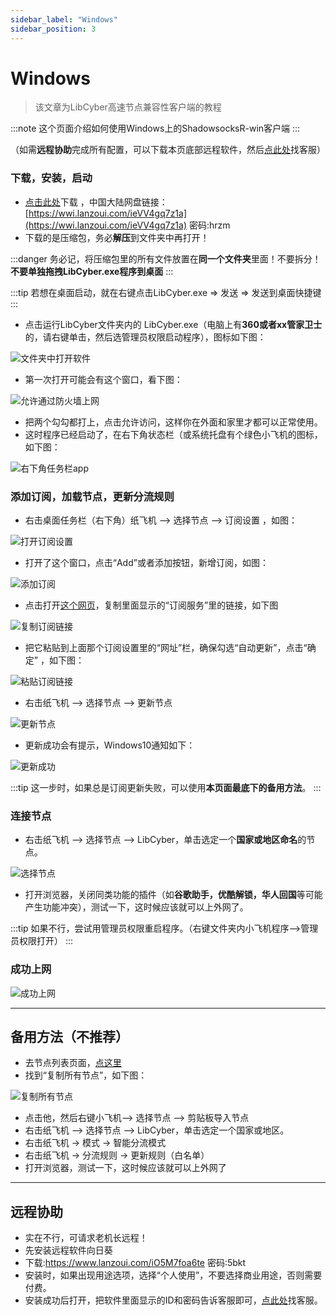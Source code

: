 ```yaml
---
sidebar_label: "Windows"
sidebar_position: 3
---
```

# Windows

> 该文章为LibCyber高速节点兼容性客户端的教程

:::note
这个页面介绍如何使用Windows上的ShadowsocksR-win客户端
:::

（如需**远程协助**完成所有配置，可以下载本页底部远程软件，然后[点此处](https://go.crisp.chat/chat/embed/?website_id=9bf1c6d9-b23b-4b0c-95aa-fbeac29d2be6)找客服）


### 下载，安装，启动
- [点击此处](https://panel.libcyber.xyz/clients/LibCyber-Win.zip)下载 ，中国大陆网盘链接：[https://wwi.lanzoui.com/ieVV4gq7z1a](https://wwi.lanzoui.com/ieVV4gq7z1a) 密码:hrzm
- 下载的是压缩包，务必**解压**到文件夹中再打开！

:::danger
务必记，将压缩包里的所有文件放置在**同一个文件夹**里面！不要拆分！**不要单独拖拽LibCyber.exe程序到桌面**
:::

:::tip
若想在桌面启动，就在右键点击LibCyber.exe => 发送 => 发送到桌面快捷键
:::

- 点击运行LibCyber文件夹内的 LibCyber.exe（电脑上有**360或者xx管家卫士**的，请右键单击，然后选管理员权限启动程序），图标如下图：

![文件夹中打开软件][app-in-dir]

- 第一次打开可能会有这个窗口，看下图：

![允许通过防火墙上网][firewall-allow]

- 把两个勾勾都打上，点击允许访问，这样你在外面和家里才都可以正常使用。
- 这时程序已经启动了，在右下角状态栏（或系统托盘有个绿色小飞机的图标，如下图：

![右下角任务栏app][app-in-dock]


### 添加订阅，加载节点，更新分流规则
- 右击桌面任务栏（右下角）纸飞机 --> 选择节点 --> 订阅设置 ，如图：

![打开订阅设置][open-sub-setting]

- 打开了这个窗口，点击“Add”或者添加按钮，新增订阅，如图：

![添加订阅][sub-setting]

- 点击打开[这个网页](https://panel.libcyber.xyz/nodeList)，复制里面显示的“订阅服务”里的链接，如下图

![复制订阅链接][copy-link]

- 把它粘贴到上面那个订阅设置里的“网址”栏，确保勾选“自动更新”，点击“确定” ，如下图：

![粘贴订阅链接][paste-link]

- 右击纸飞机 --> 选择节点 --> 更新节点

![更新节点][update-node]

- 更新成功会有提示，Windows10通知如下：

![更新成功][update-success]

:::tip
这一步时，如果总是订阅更新失败，可以使用**本页面最底下的备用方法**。
:::

### 连接节点

- 右击纸飞机 --> 选择节点 --> LibCyber，单击选定一个**国家或地区命名**的节点。

![选择节点][select-node]

- 打开浏览器，关闭同类功能的插件（如**谷歌助手，优酷解锁，华人回国**等可能产生功能冲突），测试一下，这时候应该就可以上外网了。

:::tip
如果不行，尝试用管理员权限重启程序。（右键文件夹内小飞机程序-->管理员权限打开）
:::

### 成功上网
![成功上网][success]

---

## 备用方法（不推荐）

- 去节点列表页面，[点这里](https://panel.libcyber.xyz/nodeList)
- 找到“复制所有节点”，如下图：

![复制所有节点][copy-all-node]

- 点击他，然后右键小飞机--> 选择节点 --> 剪贴板导入节点
- 右击纸飞机 --> 选择节点 --> LibCyber，单击选定一个国家或地区。
- 右击纸飞机 -> 模式 -> 智能分流模式 
- 右击纸飞机 -> 分流规则 -> 更新规则（白名单） 
- 打开浏览器，测试一下，这时候应该就可以上外网了

---

## 远程协助

- 实在不行，可请求老机长远程！
- 先安装远程软件向日葵
- 下载:https://www.lanzoui.com/iO5M7foa6te 密码:5bkt
- 安装时，如果出现用途选项，选择“个人使用”，不要选择商业用途，否则需要付费。
- 安装成功后打开，把软件里面显示的ID和密码告诉客服即可，[点此处](https://go.crisp.chat/chat/embed/?website_id=9bf1c6d9-b23b-4b0c-95aa-fbeac29d2be6)找客服。

[app-in-dir]: https://cdn.jsdelivr.net/gh/LibCyber/docs-cdn@v1.1.0/assets/shadow-win/app-in-dir.jpg "在文件夹中打开软件"
[firewall-allow]: https://cdn.jsdelivr.net/gh/LibCyber/docs-cdn@v1.1.0/assets/shadow-win/firewall-allow.jpg "允许通过防火墙上网"
[app-in-dock]: https://cdn.jsdelivr.net/gh/LibCyber/docs-cdn@v1.1.0/assets/shadow-win/app-in-dock.jpg "任务栏中的app"
[open-sub-setting]: https://cdn.jsdelivr.net/gh/LibCyber/docs-cdn@v1.1.0/assets/shadow-win/open-sub-setting.jpg "打开订阅设置"
[sub-setting]: https://cdn.jsdelivr.net/gh/LibCyber/docs-cdn@v1.1.0/assets/shadow-win/sub-setting.jpg "添加订阅"
[copy-link]: https://cdn.jsdelivr.net/gh/LibCyber/docs-cdn@v1.1.0/assets/shadow-win/copy-link.jpg "复制订阅链接"
[paste-link]: https://cdn.jsdelivr.net/gh/LibCyber/docs-cdn@v1.1.0/assets/shadow-win/paste-link.jpg "粘贴订阅链接"
[update-node]: https://cdn.jsdelivr.net/gh/LibCyber/docs-cdn@v1.1.0/assets/shadow-win/update-node.jpg "更新节点"
[update-success]: https://cdn.jsdelivr.net/gh/LibCyber/docs-cdn@v1.1.0/assets/shadow-win/update-success.jpg "更新成功"
[select-node]: https://cdn.jsdelivr.net/gh/LibCyber/docs-cdn@v1.1.0/assets/shadow-win/select-node.jpg "选择节点"
[success]: https://cdn.jsdelivr.net/gh/LibCyber/docs-cdn@v1.1.0/assets/shadow-win/success.jpg "成功上网"
[copy-all-node]: https://cdn.jsdelivr.net/gh/LibCyber/docs-cdn@v1.1.0/assets/shadow-win/copy-all-node.jpg "复制所有节点"



